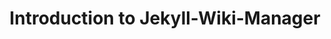 ---
layout: guide
title: Introduction to Jekyll-Wiki-Manager
description: >-
  description.
docs: 
 - /docs/basic/Intro
 - /docs/basic/What is Jekyll
 - /docs/basic/Why use Jeykyll-Wiki-Manager
---